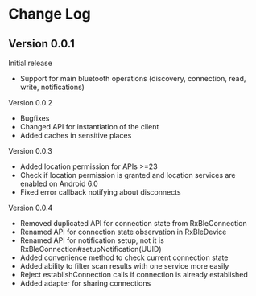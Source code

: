 Change Log
=============

Version 0.0.1
-------------

Initial release
* Support for main bluetooth operations (discovery, connection, read, write, notifications)

Version 0.0.2

* Bugfixes
* Changed API for instantiation of the client
* Added caches in sensitive places

Version 0.0.3
* Added location permission for APIs >=23
* Check if location permission is granted and location services are enabled on Android 6.0
* Fixed error callback notifying about disconnects

Version 0.0.4
* Removed duplicated API for connection state from RxBleConnection
* Renamed API for connection state observation in RxBleDevice
* Renamed API for notification setup, not it is RxBleConnection#setupNotification(UUID)
* Added convenience method to check current connection state
* Added ability to filter scan results with one service more easily
* Reject establishConnection calls if connection is already established
* Added adapter for sharing connections
